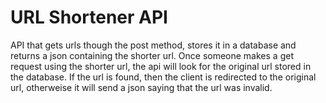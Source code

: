 # URL Shortener API

API that gets urls though the post method, stores it in a database and returns a json containing the shorter url. 
Once someone makes a get request using the shorter url, the api will look for the original url stored in the database. If the url is found, then the client is redirected
to the original url, otherweise it will send a json saying that the url was invalid.

